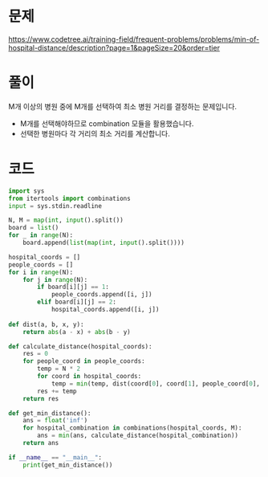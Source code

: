 # 문제
https://www.codetree.ai/training-field/frequent-problems/problems/min-of-hospital-distance/description?page=1&pageSize=20&order=tier

# 풀이
M개 이상의 병원 중에 M개를 선택하여 최소 병원 거리를 결정하는 문제입니다.

- M개를 선택해야하므로 combination 모듈을 활용했습니다.
- 선택한 병원마다 각 거리의 최소 거리를 계산합니다.

# 코드
```python
import sys
from itertools import combinations
input = sys.stdin.readline

N, M = map(int, input().split())
board = list()
for _ in range(N):
    board.append(list(map(int, input().split())))

hospital_coords = []
people_coords = []
for i in range(N):
    for j in range(N):
        if board[i][j] == 1:
            people_coords.append([i, j])
        elif board[i][j] == 2:
            hospital_coords.append([i, j])
            
def dist(a, b, x, y):
    return abs(a - x) + abs(b - y)

def calculate_distance(hospital_coords):
    res = 0
    for people_coord in people_coords:
        temp = N * 2
        for coord in hospital_coords:
            temp = min(temp, dist(coord[0], coord[1], people_coord[0], people_coord[1]))
        res += temp
    return res

def get_min_distance():
    ans = float('inf')
    for hospital_combination in combinations(hospital_coords, M):
        ans = min(ans, calculate_distance(hospital_combination))
    return ans

if __name__ == "__main__":
    print(get_min_distance())
```